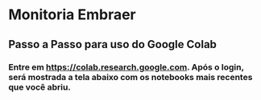 # Monitoria Embraer
## Passo a Passo para uso do Google Colab

### Entre em https://colab.research.google.com. Após o login, será mostrada a tela abaixo com os notebooks mais recentes que você abriu.
